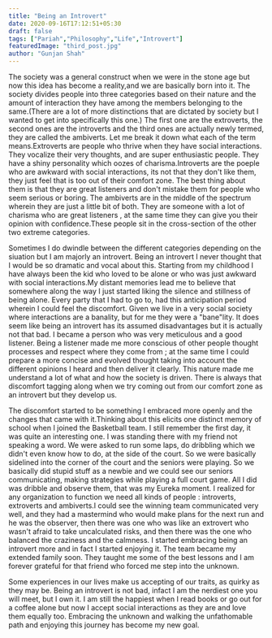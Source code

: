 ```yaml
---
title: "Being an Introvert"
date: 2020-09-16T17:12:51+05:30
draft: false
tags: ["Pariah","Philosophy","Life","Introvert"]
featuredImage: "third_post.jpg"
author: "Gunjan Shah"
---
```


The society was a general construct when we were in the stone age but now this idea has become a reality,and we are basically born into it. The society divides people into three categories based on their nature and the amount of interaction they have among the members belonging to the same.(There are a lot of more distinctions that are dictated by society but I wanted to get into specifically this one.) The first one are the extroverts, the second ones are the introverts and the third ones are actually newly termed, they are called the ambiverts. Let me break it down what each of the term means.Extroverts are people who thrive when they have social interactions. They vocalize their very thoughts, and are super enthusiastic people. They have a shiny personality which oozes of charisma.Introverts are the poeple who are awkward with social interactions, its not that they don't like them, they just feel that is too out of their comfort zone. The best thing about them is that they are great listeners and don't mistake them for people who seem serious or boring. The ambiverts are in the middle of the spectrum wherein they are just a little bit of both. They are someone with a lot of charisma who are great listeners , at the same time they can give you their opinion with confidence.These people sit in the cross-section of the other two extreme categories. 

Sometimes I do dwindle between the different categories depending on the siuation but I am majorly an introvert. Being an introvert I never thought that I would be so dramatic and vocal about this. Starting from my childhood I have always been the kid who loved to be alone or who was just awkward with social interactions.My distant memories lead me to believe that somewhere along the way I just started liking the silence and stillness of being alone. Every party that I had to go to, had this anticipation period wherein I could feel the discomfort. Given we live in a very social society where interactions are a banality, but for me they were a "bane"lity. It does seem like being an introvert has its assumed disadvantages but it is actually not that bad. I became a person who was very meticulous and a good listener. Being a listener made me more conscious of other people thought processes and respect where they come from ; at the same time I could prepare a more concise and evolved thought taking into account the different opinions I heard and then deliver it clearly. This nature made me understand a lot of what and how the society is driven. There is always that discomfort tagging along when we try coming out from our comfort zone as an introvert but they develop us.

The discomfort started to be something I embraced more openly and the changes that came with it.Thinking about this elicits one distinct memory of school when I joined the Basketball team. I still remember the first day, it was quite an interesting one. I was standing there with my friend not speaking a word. We were asked to run some laps, do dribbling which we didn't even know how to do, at the side of the court. So we were basically sidelined into the corner of the court and the seniors were playing. So we basically did stupid stuff as a newbie and we could see our seniors communicating, making strategies while playing a full court game. All I did was dribble and observe them, that was my Eureka moment. I realized for any organization to function we need all kinds of people : introverts, extroverts and ambiverts.I could see the winning team communicated very well, and they had a mastermind who would make plans for the next run and he was the observer, then there was one who was like an extrovert who wasn't afraid to take uncalculated risks, and then there was the one who balanced the craziness and the calmness. I started embracing being an introvert more and in fact I started enjoying it. The team became my extended family soon. They taught me some of the best lessons and I am forever grateful for that friend who forced me step into the unknown.

Some experiences in our lives make us accepting of our traits, as quirky as they may be. Being an introvert is not bad, infact I am the nerdiest one you will meet, but I own it. I am still the happiest when I read books or go out for a coffee alone but now I accept social interactions as they are and love them equally too. Embracing the unknown and walking the unfathomable path and enjoying this journey has become my new goal.  